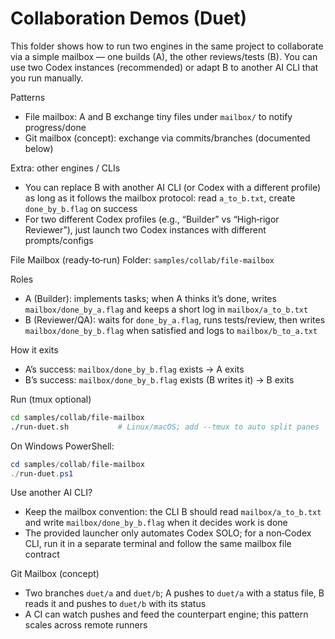 Collaboration Demos (Duet)
=========================

This folder shows how to run two engines in the same project to collaborate via a simple mailbox — one builds (A), the other reviews/tests (B). You can use two Codex instances (recommended) or adapt B to another AI CLI that you run manually.

Patterns
- File mailbox: A and B exchange tiny files under `mailbox/` to notify progress/done
- Git mailbox (concept): exchange via commits/branches (documented below)

Extra: other engines / CLIs
- You can replace B with another AI CLI (or Codex with a different profile) as long as it follows the mailbox protocol: read `a_to_b.txt`, create `done_by_b.flag` on success
- For two different Codex profiles (e.g., “Builder” vs “High‑rigor Reviewer”), just launch two Codex instances with different prompts/configs

File Mailbox (ready‑to‑run)
Folder: `samples/collab/file-mailbox`

Roles
- A (Builder): implements tasks; when A thinks it’s done, writes `mailbox/done_by_a.flag` and keeps a short log in `mailbox/a_to_b.txt`
- B (Reviewer/QA): waits for `done_by_a.flag`, runs tests/review, then writes `mailbox/done_by_b.flag` when satisfied and logs to `mailbox/b_to_a.txt`

How it exits
- A’s success: `mailbox/done_by_b.flag` exists → A exits
- B’s success: `mailbox/done_by_b.flag` exists (B writes it) → B exits

Run (tmux optional)
```bash
cd samples/collab/file-mailbox
./run-duet.sh           # Linux/macOS; add --tmux to auto split panes
```
On Windows PowerShell:
```powershell
cd samples/collab/file-mailbox
./run-duet.ps1
```

Use another AI CLI?
- Keep the mailbox convention: the CLI B should read `mailbox/a_to_b.txt` and write `mailbox/done_by_b.flag` when it decides work is done
- The provided launcher only automates Codex SOLO; for a non‑Codex CLI, run it in a separate terminal and follow the same mailbox file contract

Git Mailbox (concept)
- Two branches `duet/a` and `duet/b`; A pushes to `duet/a` with a status file, B reads it and pushes to `duet/b` with its status
- A CI can watch pushes and feed the counterpart engine; this pattern scales across remote runners
